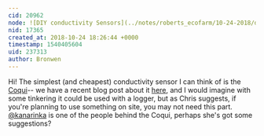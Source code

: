 ```yaml
---
cid: 20962
node: ![DIY conductivity Sensors](../notes/roberts_ecofarm/10-24-2018/diy-conductivity-sensors)
nid: 17365
created_at: 2018-10-24 18:26:44 +0000
timestamp: 1540405604
uid: 237313
author: Bronwen
---
```


Hi! The simplest (and cheapest) conductivity sensor I can think of is the [Coqui](https://publiclab.org/wiki/coqui)-- we have a recent blog post about it [here](https://publiclab.org/notes/kanarinka/10-23-2018/introducing-the-coqui-it-s-a-frog-and-a-tool), and I would imagine with some tinkering it could be used with a logger, but as Chris suggests, if you're planning to use something on site, you may not need this part.  [@kanarinka](/profile/kanarinka) is one of the people behind the Coqui, perhaps she's got some suggestions?